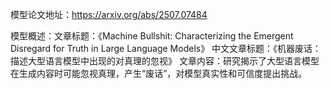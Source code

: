 模型论文地址：https://arxiv.org/abs/2507.07484

模型概述：文章标题：《Machine Bullshit: Characterizing the Emergent Disregard for Truth in Large Language Models》
中文文章标题：《机器废话：描述大型语言模型中出现的对真理的忽视》
文章内容：研究揭示了大型语言模型在生成内容时可能忽视真理，产生“废话”，对模型真实性和可信度提出挑战。
